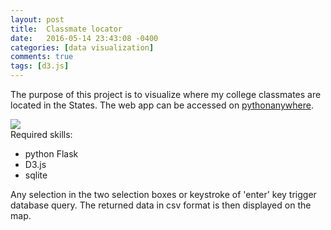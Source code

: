 ```yaml
---
layout: post
title:  Classmate locator
date:   2016-05-14 23:43:08 -0400
categories: [data visualization]
comments: true
tags: [d3.js]
---
```


The purpose of this project is to visualize where my college classmates are located in the States. 
The web app can be accessed on [pythonanywhere][ckc]. 
  <div class="wrapper">
    <div class="footer-col-wrapper">
      <div class="footer-col footer-col-1">
        <img src='http://nosarthur.github.io/assets/ckc00.png'>
      </div>
      <div class="footer-col footer-col-1">
      Required skills:
      <ul>
      <li> python Flask </li>
      <li>D3.js</li>
      <li>sqlite</li>
      </ul>
      Any selection in the two selection boxes or keystroke of 'enter' key trigger database query. The returned data in csv format is then displayed on the map.  
      </div>
    </div>
  </div>

[ckc]: http://nos.pythonanywhere.com/
